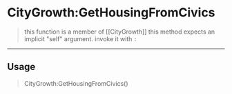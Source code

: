 # CityGrowth:GetHousingFromCivics
> this function is a member of [[CityGrowth]]
> this method expects an implicit "self" argument. invoke it with `:`
-----
## Usage
> CityGrowth:GetHousingFromCivics()
